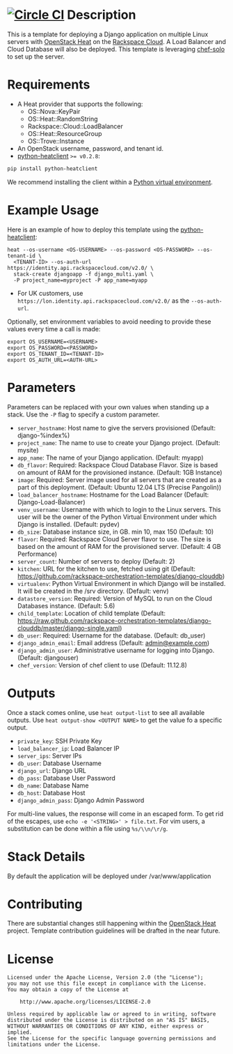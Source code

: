 [![Circle CI](https://circleci.com/gh/rackspace-orchestration-templates/django-clouddb/tree/master.png?style=shield)](https://circleci.com/gh/rackspace-orchestration-templates/django-clouddb)
Description
===========

This is a template for deploying a Django application on multiple Linux servers
with [OpenStack Heat](https://wiki.openstack.org/wiki/Heat) on the [Rackspace
Cloud](http://www.rackspace.com/cloud/). A Load Balancer and Cloud Database
will also be deployed. This template is leveraging
[chef-solo](http://docs.opscode.com/chef_solo.html) to set up the server.

Requirements
============
* A Heat provider that supports the following:
  * OS::Nova::KeyPair
  * OS::Heat::RandomString
  * Rackspace::Cloud::LoadBalancer
  * OS::Heat::ResourceGroup
  * OS::Trove::Instance
* An OpenStack username, password, and tenant id.
* [python-heatclient](https://github.com/openstack/python-heatclient)
`>= v0.2.8`:

```bash
pip install python-heatclient
```

We recommend installing the client within a [Python virtual
environment](http://www.virtualenv.org/).

Example Usage
=============
Here is an example of how to deploy this template using the
[python-heatclient](https://github.com/openstack/python-heatclient):

```
heat --os-username <OS-USERNAME> --os-password <OS-PASSWORD> --os-tenant-id \
  <TENANT-ID> --os-auth-url https://identity.api.rackspacecloud.com/v2.0/ \
  stack-create djangoapp -f django_multi.yaml \
  -P project_name=myproject -P app_name=myapp
```

* For UK customers, use `https://lon.identity.api.rackspacecloud.com/v2.0/` as
the `--os-auth-url`.

Optionally, set environment variables to avoid needing to provide these
values every time a call is made:

```
export OS_USERNAME=<USERNAME>
export OS_PASSWORD=<PASSWORD>
export OS_TENANT_ID=<TENANT-ID>
export OS_AUTH_URL=<AUTH-URL>
```

Parameters
==========
Parameters can be replaced with your own values when standing up a stack. Use
the `-P` flag to specify a custom parameter.

* `server_hostname`: Host name to give the servers provisioned (Default:
  django-%index%)
* `project_name`: The name to use to create your Django project. (Default:
  mysite)
* `app_name`: The name of your Django application. (Default: myapp)
* `db_flavor`: Required: Rackspace Cloud Database Flavor. Size is based on
  amount of RAM for the provisioned instance. (Default: 1GB Instance)
* `image`: Required: Server image used for all servers that are created as a
  part of this deployment. (Default: Ubuntu 12.04 LTS (Precise Pangolin))
* `load_balancer_hostname`: Hostname for the Load Balancer (Default:
  Django-Load-Balancer)
* `venv_username`: Username with which to login to the Linux servers. This user
  will be the owner of the Python Virtual Environment under which Django is
  installed. (Default: pydev)
* `db_size`: Database instance size, in GB. min 10, max 150 (Default: 10)
* `flavor`: Required: Rackspace Cloud Server flavor to use. The size is based
  on the amount of RAM for the provisioned server. (Default: 4 GB Performance)
* `server_count`: Number of servers to deploy (Default: 2)
* `kitchen`: URL for the kitchen to use, fetched using git
  (Default: https://github.com/rackspace-orchestration-templates/django-clouddb)
* `virtualenv`: Python Virtual Environment in which Django will be installed.
  It will be created in the /srv directory. (Default: venv)
* `datastore_version`: Required: Version of MySQL to run on the Cloud Databases
  instance. (Default: 5.6)
* `child_template`: Location of child template
  (Default: https://raw.github.com/rackspace-orchestration-templates/django-clouddb/master/django-single.yaml)
* `db_user`: Required: Username for the database. (Default: db_user)
* `django_admin_email`: Email address (Default: admin@example.com)
* `django_admin_user`: Administrative username for logging into Django.
  (Default: djangouser)
* `chef_version`: Version of chef client to use (Default: 11.12.8)

Outputs
=======
Once a stack comes online, use `heat output-list` to see all available outputs.
Use `heat output-show <OUTPUT NAME>` to get the value fo a specific output.

* `private_key`: SSH Private Key
* `load_balancer_ip`: Load Balancer IP
* `server_ips`: Server IPs
* `db_user`: Database Username
* `django_url`: Django URL
* `db_pass`: Database User Password
* `db_name`: Database Name
* `db_host`: Database Host
* `django_admin_pass`: Django Admin Password

For multi-line values, the response will come in an escaped form. To get rid of
the escapes, use `echo -e '<STRING>' > file.txt`. For vim users, a substitution
can be done within a file using `%s/\\n/\r/g`.

Stack Details
=============
By default the application will be deployed under /var/www/application

Contributing
============
There are substantial changes still happening within the [OpenStack
Heat](https://wiki.openstack.org/wiki/Heat) project. Template contribution
guidelines will be drafted in the near future.

License
=======
```
Licensed under the Apache License, Version 2.0 (the "License");
you may not use this file except in compliance with the License.
You may obtain a copy of the License at

    http://www.apache.org/licenses/LICENSE-2.0

Unless required by applicable law or agreed to in writing, software
distributed under the License is distributed on an "AS IS" BASIS,
WITHOUT WARRANTIES OR CONDITIONS OF ANY KIND, either express or implied.
See the License for the specific language governing permissions and
limitations under the License.
```
